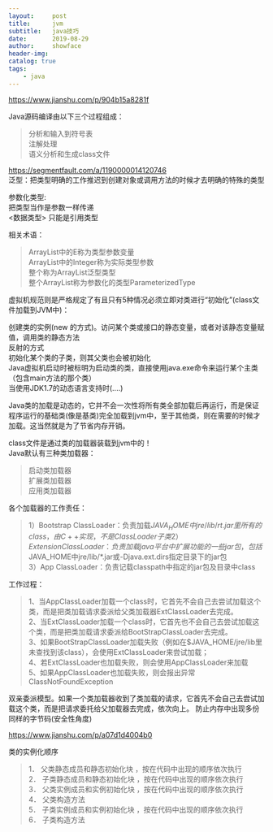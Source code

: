 ```yaml
---
layout:     post
title:      jvm
subtitle:   java技巧
date:       2019-08-29
author:     showface
header-img: 
catalog: true
tags:
    - java
---
```



https://www.jianshu.com/p/904b15a8281f 

Java源码编译由以下三个过程组成：  
>分析和输入到符号表  
注解处理  
语义分析和生成class文件  

https://segmentfault.com/a/1190000014120746  
泛型：把类型明确的工作推迟到创建对象或调用方法的时候才去明确的特殊的类型

参数化类型:  
把类型当作是参数一样传递  
<数据类型> 只能是引用类型  

相关术语：  
>ArrayList<E>中的E称为类型参数变量  
ArrayList<Integer>中的Integer称为实际类型参数  
整个称为ArrayList<E>泛型类型  
整个ArrayList<Integer>称为参数化的类型ParameterizedType

虚拟机规范则是严格规定了有且只有5种情况必须立即对类进行“初始化”(class文件加载到JVM中)：

创建类的实例(new 的方式)。访问某个类或接口的静态变量，或者对该静态变量赋值，调用类的静态方法  
反射的方式  
初始化某个类的子类，则其父类也会被初始化  
Java虚拟机启动时被标明为启动类的类，直接使用java.exe命令来运行某个主类（包含main方法的那个类）  
当使用JDK1.7的动态语言支持时(....)

Java类的加载是动态的，它并不会一次性将所有类全部加载后再运行，而是保证程序运行的基础类(像是基类)完全加载到jvm中，至于其他类，则在需要的时候才加载。这当然就是为了节省内存开销。

class文件是通过类的加载器装载到jvm中的！  
Java默认有三种类加载器：  
>启动类加载器  
扩展类加载器  
应用类加载器  

各个加载器的工作责任：  
>1）Bootstrap ClassLoader：负责加载$JAVA_HOME中jre/lib/rt.jar里所有的class，由C++实现，不是ClassLoader子类  
2）Extension ClassLoader：负责加载java平台中扩展功能的一些jar包，包括$JAVA_HOME中jre/lib/*.jar或-Djava.ext.dirs指定目录下的jar包  
3）App ClassLoader：负责记载classpath中指定的jar包及目录中class  

工作过程：  
>1、当AppClassLoader加载一个class时，它首先不会自己去尝试加载这个类，而是把类加载请求委派给父类加载器ExtClassLoader去完成。  
2、当ExtClassLoader加载一个class时，它首先也不会自己去尝试加载这个类，而是把类加载请求委派给BootStrapClassLoader去完成。    
3、如果BootStrapClassLoader加载失败（例如在$JAVA_HOME/jre/lib里未查找到该class），会使用ExtClassLoader来尝试加载；  
4、若ExtClassLoader也加载失败，则会使用AppClassLoader来加载  
5、如果AppClassLoader也加载失败，则会报出异常 ClassNotFoundException  

双亲委派模型。如果一个类加载器收到了类加载的请求，它首先不会自己去尝试加载这个类，而是把请求委托给父加载器去完成，依次向上。
防止内存中出现多份同样的字节码(安全性角度)

https://www.jianshu.com/p/a07d1d4004b0

类的实例化顺序  
>1． 父类静态成员和静态初始化块 ，按在代码中出现的顺序依次执行  
2． 子类静态成员和静态初始化块 ，按在代码中出现的顺序依次执行  
3． 父类实例成员和实例初始化块 ，按在代码中出现的顺序依次执行  
4． 父类构造方法  
5． 子类实例成员和实例初始化块 ，按在代码中出现的顺序依次执行  
6． 子类构造方法  












